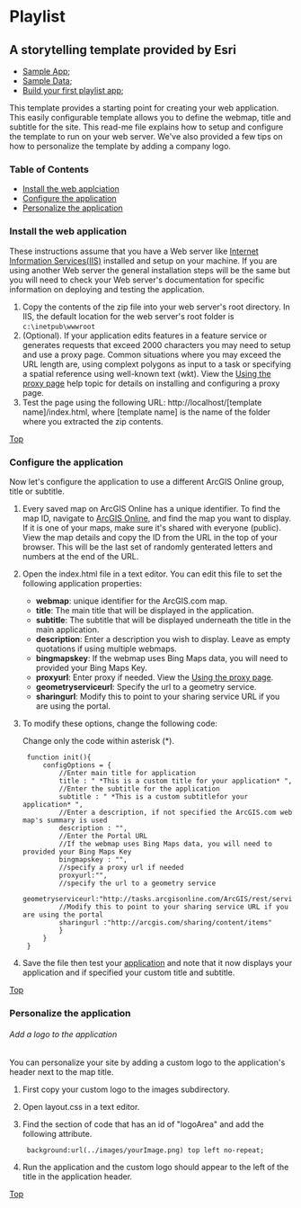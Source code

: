 # Playlist
## A storytelling template provided by Esri

- [Sample App](http://downloads.esri.com/agol/pub/npstop102012/index.html);
- [Sample Data](http://www.arcgis.com/sharing/content/items/d0c16110531a43cda47a9d26f6981211/data);
- [Build your first playlist app](http://blogs.esri.com/esri/arcgis/2013/06/17/using-storytelling-playlist-template/);


This template provides a starting point for creating your web application. This easily configurable template allows you to define the webmap, title and subtitle for the site. This read-me file explains how to setup and configure the template to run on your web server. We've also provided a few tips on how to personalize the template by adding a company logo.


### Table of Contents

- [Install the web applciation](#install-the-web-application)
- [Configure the application](#configure-the-application)
- [Personalize the application](#personalize-the-application)


### Install the web application

These instructions assume that you have a Web server like [Internet Information Services(IIS)](http://www.iis.net/) installed and setup on your machine. If you are using another Web server the general installation steps will be the same but you will need to check your Web server's documentation for specific information on deploying and testing the application.

1. Copy the contents of the zip file into your web server's root directory. In IIS, the default location for the web server's root folder is `c:\inetpub\wwwroot`
2. (Optional). If your application edits features in a feature service or generates requests that exceed 2000 characters you may need to setup and use a proxy page. Common situations where you may exceed the URL length are, using complext polygons as input to a task or specifying a spatial reference using well-known text (wkt). View the [Using the proxy page](http://help.arcgis.com/EN/webapi/javascript/arcgis/help/jshelp_start.htm#jshelp/ags_proxy.htm) help topic for details on installing and configuring a proxy page.
3. Test the page using the following URL: http://localhost/[template name]/index.html, where [template name] is the name of the folder where you extracted the zip contents.

[Top](#playlist)


### Configure the application

Now let's configure the application to use a different ArcGIS Online group, title or subtitle.

1. Every saved map on ArcGIS Online has a unique identifier. To find the map ID, navigate to [ArcGIS Online](http://www.arcgis.com), and find the map you want to display. If it is one of your maps, make sure it's shared with everyone (public). View the map details and copy the ID from the URL in the top of your browser. This will be the last set of randomly genterated letters and numbers at the end of the URL.
2. Open the index.html file in a text editor. You can edit this file to set the following application properties:
    - **webmap**: unique identifier for the ArcGIS.com map.
    - **title**: The main title that will be displayed in the application.
    - **subtitle**: The subtitle that will be displayed underneath the title in the main application.
    - **description**: Enter a description you wish to display. Leave as empty quotations if using multiple webmaps.
    - **bingmapskey**: If the webmap uses Bing Maps data, you will need to provided your Bing Maps Key.
    - **proxyurl**: Enter proxy if needed. View the [Using the proxy page](http://help.arcgis.com/EN/webapi/javascript/arcgis/help/jshelp_start.htm#jshelp/ags_proxy.htm).
    - **geometryserviceurl**: Specify the url to a geometry service.
    - **sharingurl**: Modify this to point to your sharing service URL if you are using the portal.
3. To modify these options, change the following code:

    Change only the code within asterisk  (*).

        function init(){
            configOptions = {
                //Enter main title for application
                title : " *This is a custom title for your application* ",
                //Enter the subtitle for the application
                subtitle : " *This is a custom subtitlefor your application* ",
                //Enter a description, if not specified the ArcGIS.com web map's summary is used
                description : "",
                //Enter the Portal URL
                //If the webmap uses Bing Maps data, you will need to provided your Bing Maps Key
    		    bingmapskey : "",
                //specify a proxy url if needed
                proxyurl:"",
                //specify the url to a geometry service
                geometryserviceurl:"http://tasks.arcgisonline.com/ArcGIS/rest/services/Geometry/GeometryServer",
                //Modify this to point to your sharing service URL if you are using the portal
                sharingurl :"http://arcgis.com/sharing/content/items"
                }
            }
        }

4. Save the file then test your [application](http://localhost/Chrome/index.html) and note that it now displays your application and if specified your custom title and subtitle.

[Top](#playlist)

### Personalize the application


###### Add a logo to the application

You can personalize your site by adding a custom logo to the application's header next to the map title.

1. First copy your custom logo to the images subdirectory.
2. Open layout.css in a text editor.
3. Find the section of code that has an id of "logoArea" and add the following attribute.

        background:url(../images/yourImage.png) top left no-repeat;

4. Run the application and the custom logo should appear to the left of the title in the application header.


[Top](#playlist)
